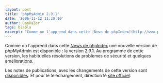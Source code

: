 ```yaml
---
layout: post
title: 'phpMyAdmin 2.9.1'
date: '2006-11-12 11:20:10'
author: DanRaZor
tags: blabla
excerpt: "Comme on l'apprend dans cette [News de phpIndex](http://www.phpindex.com/index.php/2006/11/10/2600-phpmyadmin-291) une nouvelle version de phpMyAdmin est disponible : la version 2.9.1.     \nAu programme de cette version, les habituelles résolutions de problèmes de sécurité et quelques améliorations.  \n  \nLes notes de publications, avec les      …"
---
```


Comme on l'apprend dans cette [News de phpIndex](http://www.phpindex.com/index.php/2006/11/10/2600-phpmyadmin-291) une nouvelle version de phpMyAdmin est disponible : la version 2.9.1.
Au programme de cette version, les habituelles résolutions de problèmes de sécurité et quelques améliorations.

Les notes de publications, avec les changements de cette version sont  [disponibles](http://www.phpmyadmin.net/home_page/downloads.php?relnotes=0).    Et pour le téléchargement, direction le [site officiel](http://www.phpmyadmin.net/home_page/downloads.php#2.9.1).
